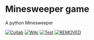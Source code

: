 # Minesweeper game 
A python Minesweeper

[![Collab](https://img.shields.io/badge/%E2%99%A5-collaborator-ff0068.svg)](https://github.com/MajorPetrov)
[![Wiki](https://img.shields.io/badge/wiki-minesweeper-c40050.svg)](https://en.wikipedia.org/wiki/Minesweeper_(video_game))
[![Test](https://img.shields.io/badge/test-code%20climate-890038.svg)](http://www.sphinx-doc.org/en/1.4.8/)
[![REMOVED](https://img.shields.io/appveyor/ci/gruntjs/grunt.svg)](https://travis-ci.org/)
